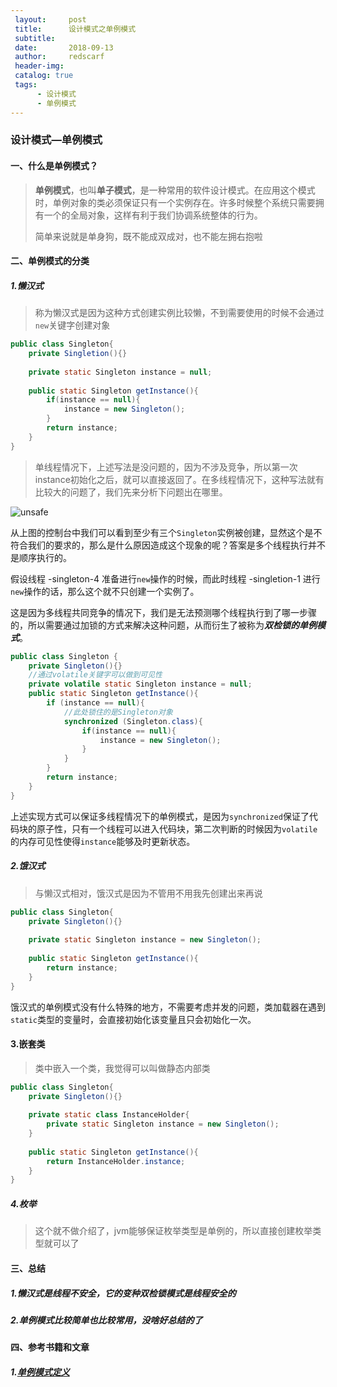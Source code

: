 ```yaml
---
 layout:     post
 title:      设计模式之单例模式
 subtitle:   
 date:       2018-09-13
 author:     redscarf                                            
 header-img: 
 catalog: true                                           
 tags:                                                           
      - 设计模式 
      - 单例模式
---
```






### 设计模式—单例模式

#### 一、什么是单例模式？

> **单例模式**，也叫**单子模式**，是一种常用的软件设计模式。在应用这个模式时，单例对象的类必须保证只有一个实例存在。许多时候整个系统只需要拥有一个的全局对象，这样有利于我们协调系统整体的行为。
>
> 简单来说就是单身狗，既不能成双成对，也不能左拥右抱啦

#### 二、单例模式的分类

##### 1.懒汉式

> 称为懒汉式是因为这种方式创建实例比较懒，不到需要使用的时候不会通过`new`关键字创建对象

```java
public class Singleton{
    private Singletion(){}
    
    private static Singleton instance = null;
    
    public static Singleton getInstance(){
        if(instance == null){
            instance = new Singleton();
        }
        return instance;
    }
}
```

> 单线程情况下，上述写法是没问题的，因为不涉及竞争，所以第一次instance初始化之后，就可以直接返回了。在多线程情况下，这种写法就有比较大的问题了，我们先来分析下问题出在哪里。



![unsafe](https://ws3.sinaimg.cn/large/006tNbRwgy1fv92v0b3wxj31kw0vzgwj.jpg)

从上图的控制台中我们可以看到至少有三个`Singleton`实例被创建，显然这个是不符合我们的要求的，那么是什么原因造成这个现象的呢？答案是多个线程执行并不是顺序执行的。

假设线程 -singleton-4 准备进行`new`操作的时候，而此时线程 -singletion-1 进行`new`操作的话，那么这个就不只创建一个实例了。

这是因为多线程共同竞争的情况下，我们是无法预测哪个线程执行到了哪一步骤的，所以需要通过加锁的方式来解决这种问题，从而衍生了被称为***双检锁的单例模式***。

```java
public class Singleton {
    private Singleton(){}
    //通过volatile关键字可以做到可见性
    private volatile static Singleton instance = null;
    public static Singleton getInstance(){
        if (instance == null){
            //此处锁住的是Singleton对象
            synchronized (Singleton.class){
                if(instance == null){
                    instance = new Singleton();
                }
            }
        }
        return instance;
    }
}
```

上述实现方式可以保证多线程情况下的单例模式，是因为`synchronized`保证了代码块的原子性，只有一个线程可以进入代码块，第二次判断的时候因为`volatile`的内存可见性使得`instance`能够及时更新状态。

##### 2.饿汉式

> 与懒汉式相对，饿汉式是因为不管用不用我先创建出来再说

```java
public class Singleton{
    private Singleton(){}
    
    private static Singleton instance = new Singleton();
    
    public static Singleton getInstance(){
        return instance;
    }
}
```

饿汉式的单例模式没有什么特殊的地方，不需要考虑并发的问题，类加载器在遇到`static`类型的变量时，会直接初始化该变量且只会初始化一次。

#### 3.嵌套类

> 类中嵌入一个类，我觉得可以叫做静态内部类

```java
public class Singleton{
    private Singleton(){}
    
    private static class InstanceHolder{
        private static Singleton instance = new Singleton();
    }
   
    public static Singleton getInstance(){
        return InstanceHolder.instance;
    }
}
```

##### 4.枚举

> 这个就不做介绍了，jvm能够保证枚举类型是单例的，所以直接创建枚举类型就可以了

#### 三、总结

##### 1.懒汉式是线程不安全，它的变种双检锁模式是线程安全的

##### 2.单例模式比较简单也比较常用，没啥好总结的了

#### 四、参考书籍和文章

##### 1.[单例模式定义](https://zh.wikipedia.org/wiki/%E5%8D%95%E4%BE%8B%E6%A8%A1%E5%BC%8F)
